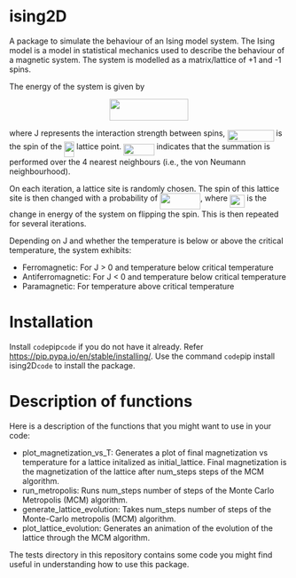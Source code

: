 # ising2D
A package to simulate the behaviour of an Ising model system. 
The Ising model is a model in statistical mechanics used to describe the behaviour of a magnetic system.
The system is modelled as a matrix/lattice of +1 and -1 spins.

The energy of the system is given by 
<p align="center"><img src="/tex/292426c095d91dcf59693e21d3e606b1.svg?invert_in_darkmode&sanitize=true" align=middle width=141.44592pt height=38.89287435pt/></p>
where J represents the interaction strength between spins,
<img src="/tex/580e18465f3e53c541ce7d46f72ae5c1.svg?invert_in_darkmode&sanitize=true" align=middle width=84.27221054999998pt height=21.18721440000001pt/> is the spin of the <img src="/tex/3def24cf259215eefdd43e76525fb473.svg?invert_in_darkmode&sanitize=true" align=middle width=18.32504519999999pt height=27.91243950000002pt/> lattice point.
<img src="/tex/7409d8ab6a0b37fe9d5c8ce22df9aba8.svg?invert_in_darkmode&sanitize=true" align=middle width=55.38259154999999pt height=21.68300969999999pt/> indicates that the summation is performed over the 4 nearest neighbours (i.e., the von Neumann neighbourhood).

On each iteration, a lattice site is randomly chosen.
The spin of this lattice site is then changed with a probability of <img src="/tex/2756e01d0c990457ca6dacc33d8ce90b.svg?invert_in_darkmode&sanitize=true" align=middle width=73.2011082pt height=28.670654099999997pt/>, 
where <img src="/tex/8b315c12c08fd5b9b3d2a80e5db71bb5.svg?invert_in_darkmode&sanitize=true" align=middle width=26.780867849999986pt height=22.465723500000017pt/> is the change in energy of the system on flipping the spin.
This is then repeated for several iterations.

Depending on J and whether the temperature is below or above the critical temperature,
the system exhibits:
* Ferromagnetic: For J > 0 and temperature below critical temperature
* Antiferromagnetic: For J < 0 and temperature below critical temperature
* Paramagnetic: For temperature above critical temperature

# Installation
Install `code`pip`code` if you do not have it already. Refer https://pip.pypa.io/en/stable/installing/.
Use the command `code`pip install ising2D`code` to install the package.

# Description of functions
Here is a description of the functions that you might want to use in your code:
* plot_magnetization_vs_T: Generates a plot of final magnetization vs temperature for a lattice initalized as initial_lattice. Final magnetization is the magnetization of the lattice after num_steps steps of the MCM algorithm.
* run_metropolis: Runs num_steps number of steps of the Monte Carlo Metropolis (MCM) algorithm.
* generate_lattice_evolution: Takes num_steps number of steps of the Monte-Carlo metropolis (MCM) algorithm.
* plot_lattice_evolution: Generates an animation of the evolution of the lattice through the MCM algorithm.

The tests directory in this repository contains some code you might find useful in understanding how to use this package.
